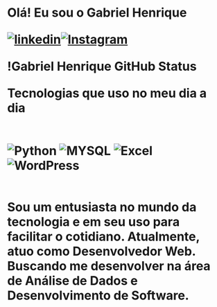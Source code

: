 <h1> Olá! Eu sou o Gabriel Henrique


[![linkedin](https://img.shields.io/badge/LinkedIn-0077B5?style=for-the-badge&logo=linkedin&logoColor=white)](https://www.linkedin.com/in/gabriel-henrique-fontoura-sampaio-82770624b/)[![Instagram](https://img.shields.io/badge/Instagram-E4405F?style=for-the-badge&logo=instagram&logoColor=white)](https://www.instagram.com/gbpo._/)



!Gabriel Henrique GitHub Status


Tecnologias que uso no meu dia a dia
<div style='display :inline_block'><br/>
 <img align="center" alt="Python" src="https://img.shields.io/badge/Python-3776AB?style=for-the-badge&logo=python&logoColor=white" />
</>
<img align="center" alt="MYSQL" src="https://img.shields.io/badge/MySQL-00000F?style=for-the-badge&logo=mysql&logoColor=white" />

 <img align="center" alt="Excel" src="https://img.shields.io/badge/Microsoft_Excel-217346?style=for-the-badge&logo=microsoft-excel&logoColor=white" />
 <img align="center" alt="WordPress" src="https://img.shields.io/badge/Wordpress-21759B?style=for-the-badge&logo=wordpress&logoColor=white
 " />
</div><br/>

Sou um entusiasta no mundo da tecnologia e em seu uso para facilitar o cotidiano. Atualmente, atuo como Desenvolvedor Web. Buscando me desenvolver na área de Análise de Dados e Desenvolvimento de Software.
